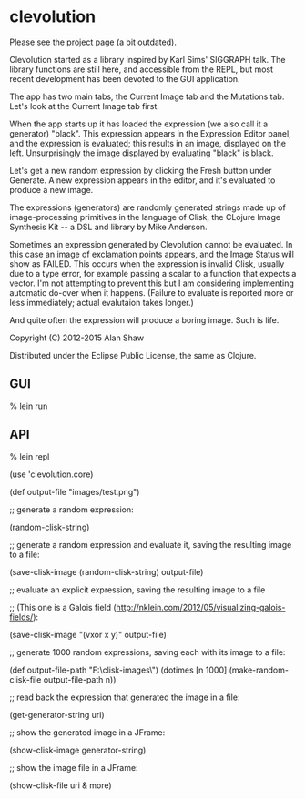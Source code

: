 # clevolution

<p>Please see the <a href="http://nodename.github.io/clevolution/">project page</a> (a bit outdated).</p>

Clevolution started as a library inspired by Karl Sims' SIGGRAPH talk.
The library functions are still here, and accessible from the REPL,
but most recent development has been devoted to the GUI application.

The app has two main tabs, the Current Image tab and the Mutations tab.
Let's look at the Current Image tab first.

When the app starts up it has loaded the expression (we also call it a generator) "black".
This expression appears in the Expression Editor panel, and the expression is evaluated;
this results in an image, displayed on the left.
Unsurprisingly the image displayed by evaluating "black" is black.

Let's get a new random expression by clicking the Fresh button under Generate.
A new expression appears in the editor, and it's evaluated to produce a new image.

The expressions (generators) are randomly generated strings made up of image-processing
primitives in the language of Clisk, the CLojure Image Synthesis Kit -- a DSL and library by Mike Anderson.

Sometimes an expression generated by Clevolution cannot be evaluated.
In this case an image of exclamation points appears, and the Image Status will show as FAILED.
This occurs when the expression is invalid Clisk, usually due to a type error,
for example passing a scalar to a function that expects a vector.
I'm not attempting to prevent this but I am considering implementing automatic
do-over when it happens. (Failure to evaluate is reported more or less immediately;
actual evalutaion takes longer.)

And quite often the expression will produce a boring image. Such is life.





Copyright (C) 2012-2015 Alan Shaw

Distributed under the Eclipse Public License, the same as Clojure.

## GUI

% lein run



## API

% lein repl

  (use 'clevolution.core)

  (def output-file "images/test.png")


  ;; generate a random expression:
  
  (random-clisk-string)

  ;; generate a random expression and evaluate it, saving the resulting image to a file:
  
  (save-clisk-image (random-clisk-string) output-file)

  ;; evaluate an explicit expression, saving the resulting image to a file
  
  ;; (This one is a Galois field (http://nklein.com/2012/05/visualizing-galois-fields/):
  
  (save-clisk-image "(vxor x y)" output-file)

  ;; generate 1000 random expressions, saving each with its image to a file:
  
  (def output-file-path "F:\\clisk-images\\")
  (dotimes [n 1000]
    (make-random-clisk-file output-file-path n))

  ;; read back the expression that generated the image in a file:
  
  (get-generator-string uri)
  
  ;; show the generated image in a JFrame:
  
  (show-clisk-image generator-string)
  
  ;; show the image file in a JFrame:
  
  (show-clisk-file uri & more) 
